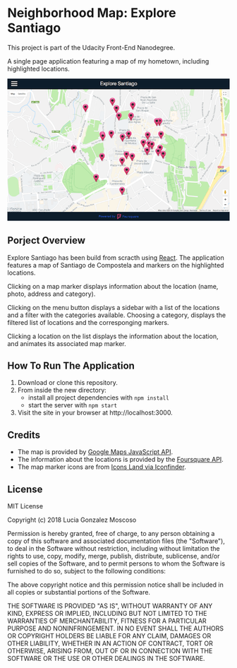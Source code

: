 # Neighborhood Map: Explore Santiago

This project is part of the Udacity Front-End Nanodegree.

A single page application featuring a map of my hometown, including highlighted locations.

![Preview](src/images/exploreSantiago.gif)


## Porject Overview
Explore Santiago has been build from scracth using [React](https://github.com/facebook/create-react-app). The application features a map of Santiago de Compostela and markers on the highlighted locations. 

Clicking on a map marker displays information about the location (name, photo, address and category). 

Clicking on the menu button displays a sidebar with a list of the locations and a filter with the categories available. Choosing a category, displays the filtered list of locations and the corresponging markers. 

Clicking a location on the list displays the information about the location, and animates its associated map marker.


## How To Run The Application

1. Download or clone this repository.
2. From inside the new directory:
    * install all project dependencies with `npm install`
    * start the server with `npm start`
3. Visit the site in your browser at http://localhost:3000.


## Credits

- The map is provided by [Google Maps JavaScript API](https://developers.google.com/maps/documentation/javascript/tutorial).
- The information about the locations is provided by the [Foursquare API](https://developer.foursquare.com/).
- The map marker icons are from [Icons Land via Iconfinder](https://www.iconfinder.com/icons/73051/azure_base_map_marker_nounproject_outside_icon). 


## License

MIT License

Copyright (c) 2018 Lucia Gonzalez Moscoso

Permission is hereby granted, free of charge, to any person obtaining a copy of this software and associated documentation files (the "Software"), to deal in the Software without restriction, including without limitation the rights to use, copy, modify, merge, publish, distribute, sublicense, and/or sell copies of the Software, and to permit persons to whom the Software is furnished to do so, subject to the following conditions:

The above copyright notice and this permission notice shall be included in all copies or substantial portions of the Software.

THE SOFTWARE IS PROVIDED "AS IS", WITHOUT WARRANTY OF ANY KIND, EXPRESS OR IMPLIED, INCLUDING BUT NOT LIMITED TO THE WARRANTIES OF MERCHANTABILITY, FITNESS FOR A PARTICULAR PURPOSE AND NONINFRINGEMENT. IN NO EVENT SHALL THE AUTHORS OR COPYRIGHT HOLDERS BE LIABLE FOR ANY CLAIM, DAMAGES OR OTHER LIABILITY, WHETHER IN AN ACTION OF CONTRACT, TORT OR OTHERWISE, ARISING FROM, OUT OF OR IN CONNECTION WITH THE SOFTWARE OR THE USE OR OTHER DEALINGS IN THE SOFTWARE.